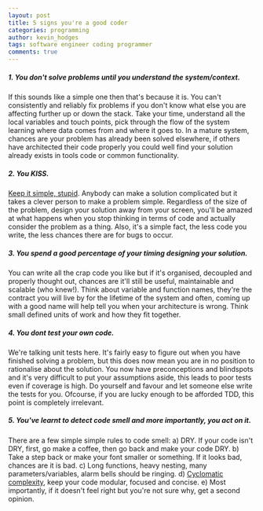 ```yaml
---
layout: post
title: 5 signs you're a good coder
categories: programming
author: kevin_hodges
tags: software engineer coding programmer
comments: true
---
```


##### 1. You don't solve problems until you understand the system/context.

If this sounds like a simple one then that's because it is. You can't consistently and reliably fix problems if you don't know what else you are affecting further up or down the stack.  Take your time, understand all the local variables and touch points, pick through the flow of the system learning where data comes from and where it goes to. In a mature system, chances are your problem has already been solved elsewhere, if others have architected their code properly you could well find your solution already exists in tools code or common functionality.

##### 2. You KISS.

[Keep it simple, stupid](http://en.wikipedia.org/wiki/KISS_principle). Anybody can make a solution complicated but it takes a clever person to make a problem simple. Regardless of the size of the problem, design your solution away from your screen, you'll be amazed at what happens when you stop thinking in terms of code and actually consider the problem as a thing. Also, it's a simple fact, the less code you write, the less chances there are for bugs to occur.  

##### 3. You spend a good percentage of your timing designing your solution.

You can write all the crap code you like but if it's organised, decoupled and properly thought out, chances are it'll still be useful, maintainable and scalable (who knew!). Think about variable and function names, they're the contract you will live by for the lifetime of the system and often, coming up with a good name will help tell you when your architecture is wrong. Think small defined units of work and how they fit together.

##### 4. You dont test your own code.

We're talking unit tests here. It's fairly easy to figure out when you have finished solving a problem, but this does now mean you are in no position to rationalise about the solution. You now have preconceptions and blindspots and it's very difficult to put your assumptions aside, this leads to poor tests even if coverage is high.  Do yourself and favour and let someone else write the tests for you. Ofcourse, if you are lucky enough to be afforded TDD, this point is completely irrelevant.

##### 5. You've learnt to detect code smell and more importantly, you act on it.

There are a few simple simple rules to code smell: 
a) DRY.  If your code isn't DRY, first, go make a coffee, then go back and make your code DRY.
b) Take a step back or make your font smaller or something.  If it looks bad, chances are it is bad.
c) Long functions, heavy nesting, many parameters/variables, alarm bells should be ringing.
d) [Cyclomatic complexity](http://en.wikipedia.org/wiki/Cyclomatic_complexity), keep your code modular, focused and concise.
e) Most importantly, if it doesn't feel right but you're not sure why, get a second opinion.